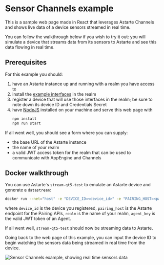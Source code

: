 <!--
Copyright 2021 SECO Mind Srl

SPDX-License-Identifier: Apache-2.0
-->

# Sensor Channels example

This is a sample web page made in React that leverages Astarte Channels and shows live data of a
device sensors streamed in real time.

You can follow the walkthrough below if you wish to try it out: you will simulate a device that streams data from its sensors to Astarte and see this data flowing in real time.

## Prerequisites

For this example you should:

1. have an Astarte instance up and running with a realm you have access to
2. install the [example interfaces](../../standard-interfaces/) in the realm
3. register a device that will use those interfaces in the realm; be sure to note down its device ID
   and Credentials Secret
4. have [NodeJS](https://nodejs.org/) installed on your machine and serve this web page with
   ```sh
   npm install
   npm run start
   ```

If all went well, you should see a form where you can supply:

- the base URL of the Astarte instance
- the name of your realm
- a valid JWT access token for the realm that can be used to communicate with AppEngine and Channels

## Docker walkthrough

You can use Astarte's `stream-qt5-test` to emulate an Astarte device and generate a `datastream`:

```sh
docker run --net="host" -e "DEVICE_ID=<device_id>" -e "PAIRING_HOST=<pairing_host>" -e "REALM=<realm>" -e "AGENT_KEY=<agent_key>" -e "IGNORE_SSL_ERRORS=true" astarte/astarte-stream-qt5-test:1.0.0-beta.1
```

where `device_id` is the device you registered, `pairing_host` is the Astarte endpoint for the
Pairing APIs, `realm` is the name of your realm, `agent_key` is the valid JWT token of an Agent.

If all went well, `stream-qt5-test` should now be streaming data to Astarte.

Going back to the web page of this example, you can input the device ID to begin watching the
sensors data being streamed in real time from the device.

![Sensor Channels example, showing real time sensors data](../images/sensor-channels.png)
